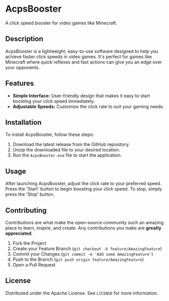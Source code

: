 # AcpsBooster

A click speed booster for video games like Minecraft.

## Description

AcpsBooster is a lightweight, easy-to-use software designed to help you achieve faster click speeds in video games. It's perfect for games like Minecraft where quick reflexes and fast actions can give you an edge over your opponents.

## Features

- **Simple Interface:** User-friendly design that makes it easy to start boosting your click speed immediately.
- **Adjustable Speeds:** Customize the click rate to suit your gaming needs.

## Installation

To install AcpsBooster, follow these steps:

1. Download the latest release from the GitHub repository.
2. Unzip the downloaded file to your desired location.
3. Run the `AcpsBooster.exe` file to start the application.

## Usage

After launching AcpsBooster, adjust the click rate to your preferred speed. Press the 'Start' button to begin boosting your click speed. To stop, simply press the 'Stop' button.

## Contributing

Contributions are what make the open-source community such an amazing place to learn, inspire, and create. Any contributions you make are **greatly appreciated**.

1. Fork the Project
2. Create your Feature Branch (`git checkout -b feature/AmazingFeature`)
3. Commit your Changes (`git commit -m 'Add some AmazingFeature'`)
4. Push to the Branch (`git push origin feature/AmazingFeature`)
5. Open a Pull Request

## License

Distributed under the Apache License. See `LICENSE` for more information.
